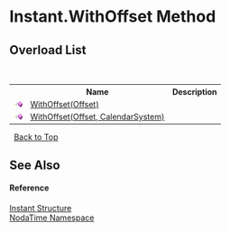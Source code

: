 # Instant.WithOffset Method 
 


## Overload List
&nbsp;<table><tr><th></th><th>Name</th><th>Description</th></tr><tr><td>![Public method](media/pubmethod.gif "Public method")</td><td><a href="M_NodaTime_Instant_WithOffset">WithOffset(Offset)</a></td><td /></tr><tr><td>![Public method](media/pubmethod.gif "Public method")</td><td><a href="M_NodaTime_Instant_WithOffset_1">WithOffset(Offset, CalendarSystem)</a></td><td /></tr></table>&nbsp;
<a href="#instant.withoffset-method">Back to Top</a>

## See Also


#### Reference
<a href="T_NodaTime_Instant">Instant Structure</a><br /><a href="N_NodaTime">NodaTime Namespace</a><br />